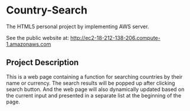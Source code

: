 # Country-Search

The HTML5 personal project by implementing AWS server.

See the public website at:
http://ec2-18-212-138-206.compute-1.amazonaws.com

## Project Description

This is a web page containing a function for searching countries by their name or currency. The search results will be popped up after clicking search button. And the web page will also dynamically updated based on the current input and presented in a separate list at the beginning of the page.
